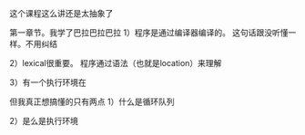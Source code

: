 这个课程这么讲还是太抽象了


第一章节。我学了巴拉巴拉巴拉
1）程序是通过编译器编译的。
这句话跟没听懂一样。不用纠结

2）lexical很重要。
程序通过语法（也就是location）来理解

3）有一个执行环境在


但我真正想搞懂的只有两点
1）什么是循环队列


2）是么是执行环境